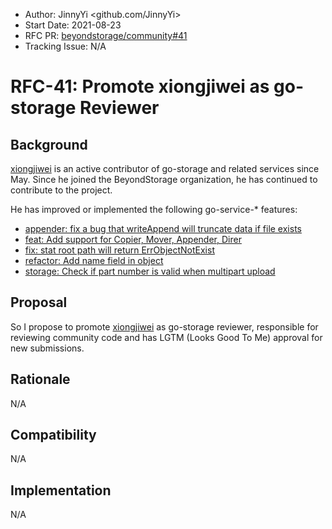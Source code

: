 - Author: JinnyYi <github.com/JinnyYi>
- Start Date: 2021-08-23
- RFC PR: [beyondstorage/community#41](https://github.com/beyondstorage/community/issues/41)
- Tracking Issue: N/A

# RFC-41: Promote xiongjiwei as go-storage Reviewer

## Background

[xiongjiwei] is an active contributor of go-storage and related services since May. Since he joined the BeyondStorage organization, he has continued to contribute to the project.

He has improved or implemented the following go-service-* features:

- [appender: fix a bug that writeAppend will truncate data if file exists](https://github.com/beyondstorage/go-service-fs/pull/60)
- [feat: Add support for Copier, Mover, Appender, Direr](https://github.com/beyondstorage/go-service-memory/pull/14)
- [fix: stat root path will return ErrObjectNotExist](https://github.com/beyondstorage/go-service-memory/pull/17)
- [refactor: Add name field in object](https://github.com/beyondstorage/go-service-memory/pull/19)
- [storage: Check if part number is valid when multipart upload](https://github.com/beyondstorage/go-service-qingstor/pull/48)

## Proposal

So I propose to promote [xiongjiwei] as go-storage reviewer, responsible for reviewing community code and has LGTM (Looks Good To Me) approval for new submissions.

## Rationale

N/A

## Compatibility

N/A

## Implementation

N/A

[xiongjiwei]: https://github.com/xiongjiwei
